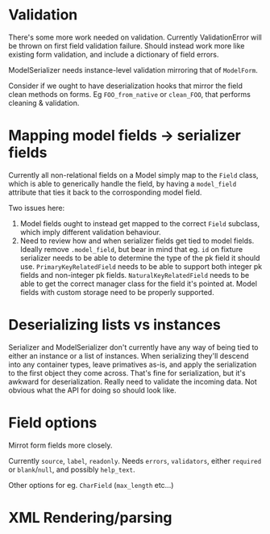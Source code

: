 
# Validation

There's some more work needed on validation.  Currently ValidationError will be thrown on first field validation failure.  Should instead work more like existing form validation, and include a dictionary of field errors.

ModelSerializer needs instance-level validation mirroring that of `ModelForm`.

Consider if we ought to have deserialization hooks that mirror the field clean methods on forms.  Eg `FOO_from_native` or `clean_FOO`, that performs cleaning & validation.

# Mapping model fields -> serializer fields

Currently all non-relational fields on a Model simply map to the `Field` class, which is able to generically handle the field, by having a `model_field` attribute that ties it back to the corrosponding model field.

Two issues here:

1. Model fields ought to instead get mapped to the correct `Field` subclass, which imply different validation behaviour.
2. Need to review how and when serializer fields get tied to model fields.  Ideally remove `.model_field`, but bear in mind that eg. `id` on fixture serializer needs to be able to determine the type of the pk field it should use.  `PrimaryKeyRelatedField` needs to be able to support both integer pk fields and non-integer pk fields.  `NaturalKeyRelatedField` needs to be able to get the correct manager class for the field it's pointed at.  Model fields with custom storage need to be properly supported.

# Deserializing lists vs instances

Serializer and ModelSerializer don't currently have any way of being tied to either an instance or a list of instances.  When serializing they'll descend into any container types, leave primatives as-is, and apply the serialization to the first object they come across.  That's fine for serialization, but it's awkward for deserialization. Really need to validate the incoming data.  Not obvious what the API for doing so should look like.

# Field options

Mirrot form fields more closely.

Currently `source`, `label`, `readonly`.  Needs `errors`, `validators`, either `required` or `blank`/`null`, and possibly `help_text`.

Other options for eg. `CharField` (`max_length` etc...)

# XML Rendering/parsing
